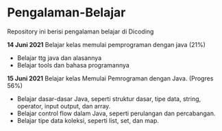 # Pengalaman-Belajar
Repository ini berisi pengalaman belajar di Dicoding

**14 Juni 2021**
Belajar kelas memulai pemprograman dengan java (21%)
- Belajar ttg java dan alasannya
- Belajar tools dan bahasa programannya

**15 Juni 2021**
Belajar kelas Memulai Pemrograman dengan Java. (Progres 56%)

- Belajar dasar-dasar Java, seperti struktur dasar, tipe data, string, operator, input output, dan array.
- Belajar control flow dalam Java, seperti perulangan dan percabangan.
- Belajar tipe data koleksi, seperti list, set, dan map.
